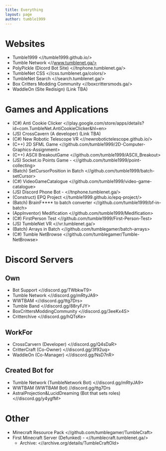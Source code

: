 ```yaml
---
title: Everything
layout: page
author: tumble1999
---
```

# Websites
* Tumble1999 <//tumble1999.github.io/>
* Tumble Network <//www.tumblenet.ga/>
* PolyPickle (Dicord Bot Site) <//tnphone.tumblenet.ga/>
* TumbleNet CSS <//css.tumblenet.ga/colors/>
* TumbleNet Search <//search.tumblenet.ga/>
* Box Critters Modding Community <//boxcrittersmods.ga/>
* WaddleOn (Site Redisign) (Link TBA)

# Games and Applications
* (C#) Anti Cookie Clicker <//play.google.com/store/apps/details?id=com.TumbleNet.AntiCookieClicker&hl=en>
* (JS) CrossCavern (A developer) (Link TBA)
* (C#) New Robotic Telescope VR <//newrobotictelescope.github.io/>
* (C++) 2D SFML Game <//github.com/tumble1999/2D-Computer-Graphics-Assignment>
* (C++) ASCII BreakoutGame <//github.com/tumble1999/ASCII_Breakout>
* (JS) Socket.io Points Game - <//github.com/tumble1999/point-collecting>
* (Batch) SetCursorPosition in Batch <//github.com/tumble1999/batch-setCursor>
* (C#) VideoGameCatalogue <//github.com/tumble1999/video-game-catalogue>
* (JS) Discord Phone Bot - <//tnphone.tumblenet.ga/>
* (Construct) EPQ Project <//tumble1999.github.io/epq-project/>
* (Batch) BrainF**** to batch converter <//github.com/tumble1999/bf-in-batch>
* (AppInventor) Medification <//github.com/tumble1999/Medification>
* (C#) FirstPerson Test <//github.com/tumble1999/First-Person-Test>
* (JS) TumbleNet VR <//vr.tumblenet.ga/>
* (Batch) Arrays in Batch <//github.com/tumblegamer/batch-arrays>
* (C#) Tumble NetBrowse <//github.com/tumblegamer/Tumble-NetBrowse>
# Discord Servers
## Own
* Bot Support <//discord.gg/TWbkwT9>
* Tumble Network <//discord.gg/mRtyJA9>
* WWTBAM <//discord.gg/ttg7Drs>
* Tumble Band <//discord.gg/88ryFJY>
* BoxCrittersModdingCommunity <//discord.gg/3eeKx4S>
* Critterchive <//discord.gg/hQTsKe>
## WorkFor
* CrossCarvern (Developer) <//discord.gg/Q4sDaR>
* CritterCraft (Co-Owner) <//discord.gg/3f92uq>
* WaddleOn (Co-Manager) <//discord.gg/NsD7nR>

## Created Bot for
* Tumble Network (TumbleNetwork Bot) <//discord.gg/mRtyJA9>
* WWTBAM (WWTBAM Bot) //discord.gg/ttg7Drs
* AstralProjection&LucidDreaming (Bot that sets roles) <//discord.gg/y4ygfM>

# Other
* Minecraft Resource Pack <//github.com/tumblegamer/TumbleCraft>
* First Minecraft Server (Defunked) - <//tumblecraft.tumblenet.ga/>
   * Archive: <//archive.org/details/TumbleCraftOld>
